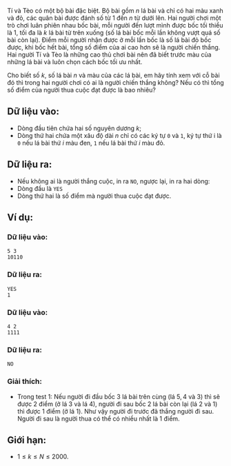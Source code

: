 Tí và Tèo có một bộ bài đặc biệt. Bộ bài gồm $n$ lá bài và chỉ có hai màu xanh và đỏ, các quân bài được đánh số từ $1$ đến $n$ từ dưới lên. Hai người chơi một trò chơi luân phiên nhau bốc bài, mỗi người đến lượt mình được bốc tối thiểu là $1$, tối đa là $k$ lá bài từ trên xuống (số lá bài bốc mỗi lần không vượt quá số bài còn lại). Điểm mỗi người nhận được ở mỗi lần bốc là số lá bài đỏ bốc được, khi bốc hết bài, tổng số điểm của ai cao hơn sẽ là người chiến thắng. Hai người Tí và Tèo là những cao thủ chơi bài nên đã biết trước màu của những lá bài và luôn chọn cách bốc tối ưu nhất.

Cho biết số $k$, số lá bài $n$ và màu của các lá bài, em hãy tính xem với cỗ bài đó thì trong hai người chơi có ai là người chiến thắng không? Nếu có thì tổng số điểm của người thua cuộc đạt được là bao nhiêu?

## Dữ liệu vào:
- Dòng đầu tiên chứa hai số nguyên dương $k$;
- Dòng thứ hai chứa một xâu độ dài $n$ chỉ có các ký tự `0` và `1`, ký tự thứ i là `0` nếu lá bài thứ $i$ màu đen, `1` nếu lá bài thứ $i$ màu đỏ.

## Dữ liệu ra:
- Nếu không ai là người thắng cuộc, in ra `NO`, ngược lại, in ra hai dòng:
- Dòng đầu là `YES`
- Dòng thứ hai là số điểm mà người thua cuộc đạt được.

## Ví dụ:
### Dữ liệu vào:
```
5 3
10110
```

### Dữ liệu ra:
```
YES
1
```

### Dữ liệu vào:
```
4 2
1111
```

### Dữ liệu ra:
```
NO
```

### Giải thích:
- Trong test $1$: Nếu người đi đầu bốc $3$ lá bài trên cùng (lá $5, 4$ và $3$) thì sẽ được $2$ điểm (ở lá $3$ và lá $4$), người đi sau bốc $2$ lá bài còn lại (lá $2$ và $1$) thì được $1$ điểm (ở lá $1$). Như vậy người đi trước đã thắng người đi sau. Người đi sau là người thua có thể có nhiều nhất là $1$ điểm.

## Giới hạn:
- $1 ≤ k ≤ N ≤ 2000$.